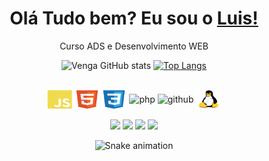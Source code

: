 <div>
  
  <h1 align="center">
    Olá Tudo bem? Eu sou o 
    <a href="https://www.linkedin.com/in/luis-lima-58097b251" target="_blank">Luis!</a>
  </h1>
  
  <p align="center">
    Curso ADS e Desenvolvimento WEB
  </p>
  
</div>
<div align="center">
  <a href="https://github.com/vengaa">

  </a>
  
![Venga GitHub stats](https://github-readme-stats.vercel.app/api?username=vengaa&show_icons=true&theme=radical)
[![Top Langs](https://github-readme-stats.vercel.app/api/top-langs/?username=vengaa&hide_progress=true)](https://github.com/anuraghazra/github-readme-stats)
</div>

<div align="center" valign="top"><br>
  <img align="center" alt="Js" height="30" width="40" src="https://raw.githubusercontent.com/devicons/devicon/master/icons/javascript/javascript-plain.svg">
  <img align="center" alt="HTML" height="30" width="40" src="https://raw.githubusercontent.com/devicons/devicon/master/icons/html5/html5-original.svg">
  <img align="center" alt="CSS" height="30" width="40" src="https://raw.githubusercontent.com/devicons/devicon/master/icons/css3/css3-original.svg">
  <img align="center" alt="php" height="35" width="35" src="https://cdn.jsdelivr.net/gh/devicons/devicon/icons/php/php-original.svg">
  <img align="center" alt="github" height="35" width="35" src="https://cdn.jsdelivr.net/gh/devicons/devicon/icons/github/github-original-wordmark.svg">
  <img align="center" alt="linux" height="30" width="40" src="https://raw.githubusercontent.com/devicons/devicon/master/icons/linux/linux-original.svg">
</div><br>

<div align="center">
  <a href="#" target="_blank"><img src="https://img.shields.io/badge/YouTube-FF0000?style=for-the-badge&logo=youtube&logoColor=white" target="_blank"></a>
  <a href="https://www.instagram.com/_felipe.lm/" target="_blank"><img src="https://img.shields.io/badge/-Instagram-%23E4405F?style=for-the-badge&logo=instagram&logoColor=white" target="_blank"></a>
  <a href="https://www.linkedin.com/in/luis-lima-58097b251" target="_blank"><img src="https://img.shields.io/badge/-LinkedIn-%230077B5?style=for-the-badge&logo=linkedin&logoColor=white" target="_blank"></a> 
  <a href="mailto:luisfelipeadm.ps@gmail.com"><img src="https://img.shields.io/badge/-Gmail-%23333?style=for-the-badge&logo=gmail&logoColor=white" target="_blank"></a>
</div>

<div align="center">

  ![Snake animation](https://github.com/danielbped/danielbped/blob/output/github-contribution-grid-snake.svg)
  
</div>
